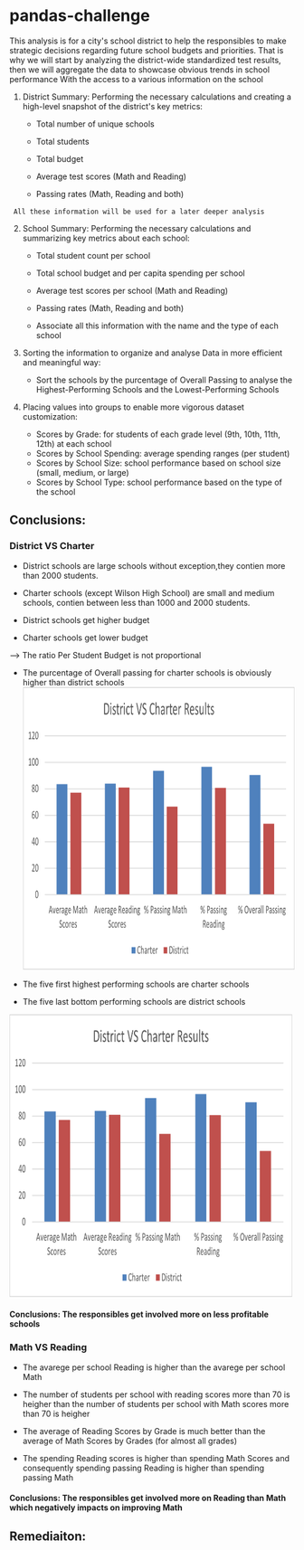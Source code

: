 # pandas-challenge
This analysis is for a city's school district to help the responsibles to make strategic decisions regarding future school budgets and priorities. That is why we will start by analyzing the district-wide standardized test results, then we will aggregate the data to showcase obvious trends in school performance With the access to a various information on the school

   1. District Summary: Performing the necessary calculations and creating a high-level snapshot of the district's key metrics:
    
        - Total number of unique schools

        - Total students

        - Total budget

        - Average test scores (Math and Reading)

        - Passing rates (Math, Reading and both)

     All these information will be used for a later deeper analysis   

   2. School Summary: Performing the necessary calculations and summarizing key metrics about each school:
        
        - Total student count per school

        - Total school budget and per capita spending per school

        - Average test scores per school (Math and Reading)

        - Passing rates (Math, Reading and both)

        - Associate all this information with the name and the type of each school    
        
   3. Sorting the information to organize and analyse Data in more efficient and meaningful way:

       - Sort the schools by the purcentage of Overall Passing to analyse the Highest-Performing Schools and the Lowest-Performing Schools 

   4. Placing values into groups to enable more vigorous dataset customization:

        - Scores by Grade: for students of each grade level (9th, 10th, 11th, 12th) at each school
        - Scores by School Spending: average spending ranges (per student)
        - Scores by School Size:  school performance based on school size (small, medium, or large)
        - Scores by School Type: school performance based on the type of the school

## Conclusions:

   ### District VS Charter
  
   
   - District schools are large schools without exception,they contien more than 2000 students.

   - Charter schools (except Wilson High School) are small and medium schools, contien  between less than 1000 and 2000 students.

   - District schools get higher budget

   - Charter schools get lower budget

--> The ratio Per Student Budget is not proportional

   - The purcentage of Overall passing for charter schools is obviously higher than district schools
    <img src='graph1.png' style ='width:500px;height:500px'/>
    
   - The five first highest performing schools are charter schools
    
   - The five last bottom performing schools are district schools
    
<img src='graph1.png' style ='width:500px;height:500px'/>
   
    
    
#### Conclusions: The responsibles get involved more on less profitable schools



### Math VS Reading

   - The avarege per school Reading is higher than the avarege per school Math
    
   - The number of students per school with reading scores more than 70 is heigher than the number of students per school with Math scores more than 70 is heigher
    
   - The average of Reading Scores by Grade is much better than the average of Math Scores by Grades (for almost all grades)
    
   - The spending Reading scores is higher than spending Math Scores and consequently spending passing Reading is higher than spending passing Math
    
#### Conclusions: The responsibles get involved more on Reading than Math which negatively impacts on improving Math 

## Remediaiton:
